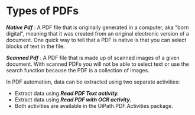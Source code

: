 # Types of PDFs

***Native Pdf*** : A PDF file that is originally generated in a computer, aka "born digital", meaning that it was created from an original electronic version of a document. One quick way to tell that a PDF is native is that you can select blocks of text in the file. 

***Scanned Pdf*** : A PDF file that is made up of scanned images of a given document. With scanned PDFs you will not be able to select text or use the search function because the PDF is a collection of images. 



In PDF automation, data can be extracted using two separate activities: 
- Extract data using ***Read PDF Text activity.***
- Extract data using ***Read PDF with OCR activity.***
-  Both activities are available in the UiPath.PDF.Activities package.
